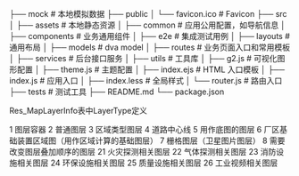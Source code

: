 ├── mock                     # 本地模拟数据
├── public
│   └── favicon.ico          # Favicon
├── src
│   ├── assets               # 本地静态资源
│   ├── common               # 应用公用配置，如导航信息
│   ├── components           # 业务通用组件
│   ├── e2e                  # 集成测试用例
│   ├── layouts              # 通用布局
│   ├── models               # dva model
│   ├── routes               # 业务页面入口和常用模板
│   ├── services             # 后台接口服务
│   ├── utils                # 工具库
│   ├── g2.js                # 可视化图形配置
│   ├── theme.js             # 主题配置
│   ├── index.ejs            # HTML 入口模板
│   ├── index.js             # 应用入口
│   ├── index.less           # 全局样式
│   └── router.js            # 路由入口
├── tests                    # 测试工具
├── README.md
└── package.json

Res_MapLayerInfo表中LayerType定义

1	图层容器
2	普通图层
3	区域类型图层
4	道路中心线
5	用作底图的图层
6          厂区基础装置区域图（用作区域计算的基础图层）
7          栅格图层（卫星图片图层）
8          需要改变图层叠加顺序的图层
21	火灾探测相关图层
22	气体探测相关图层
23	消防设施相关图层
24	环保设施相关图层
25	质量设施相关图层
26	工业视频相关图层

